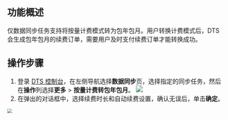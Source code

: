 ## 功能概述

仅数据同步任务支持将按量计费模式转为包年包月。用户转换计费模式后，DTS 会生成包年包月的续费订单，需要用户及时支付续费订单才能转换成功。 

## 操作步骤
1. 登录 [DTS 控制台](https://console.cloud.tencent.com/dts/migration)，在左侧导航选择**数据同步**页，选择指定的同步任务，然后在**操作**列选择**更多** > **按量计费转包年包月**。
![](https://qcloudimg.tencent-cloud.cn/raw/d699222d6906ec46d4daa42b8940facd.png)
2. 在弹出的对话框中，选择续费时长和自动续费设置，确认无误后，单击**确定**。
<img src="https://qcloudimg.tencent-cloud.cn/raw/eda11e3879974f495c8364f856692663.png" style="zoom:67%;" />
